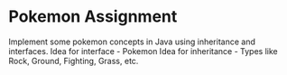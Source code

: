 # Pokemon Assignment
Implement some pokemon concepts in Java using inheritance and interfaces.
Idea for interface - Pokemon
Idea for inheritance - Types like Rock, Ground, Fighting, Grass, etc.
